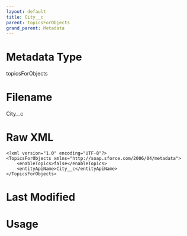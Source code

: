 ```yaml
---
layout: default
title: City__c
parent: topicsForObjects
grand_parent: Metadata
---
```

# Metadata Type
topicsForObjects


# Filename 
City__c


# Raw XML
```
<?xml version="1.0" encoding="UTF-8"?>
<TopicsForObjects xmlns="http://soap.sforce.com/2006/04/metadata">
    <enableTopics>false</enableTopics>
    <entityApiName>City__c</entityApiName>
</TopicsForObjects>
```


# Last Modified


# Usage
